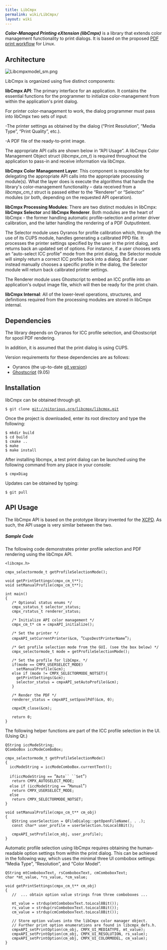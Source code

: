 ```yaml
---
title: LibCmpx
permalink: wiki/LibCmpx/
layout: wiki
---
```


***Color-Managed Printing eXtension (libCmpx)*** is a library that
extends color management functionality to print dialogs. It is based on
the proposed [PDF print
workflow](http://www.oyranos.org/2012/02/linux-printing) for Linux.

Architecture
------------

![](Libcmpxmodel_sm.png "Libcmpxmodel_sm.png")

LibCmpx is organized using five distinct components:

**libCmpx API**: The primary interface for an application. It contains
the essential functions for the programmer to initialize
color-management from within the application's print dialog.

For printer color-management to work, the dialog programmer must pass
into libCmpx two sets of input:

-The printer settings as obtained by the dialog (“Print Resolution”,
“Media Type”, “Print Quality”, etc.).

-A PDF file of the ready-to-print image.

The appropriate API calls are shown below in “API Usage”. A libCmpx
Color Management Object struct (*libcmpx\_cm\_t*) is required throughout
the application to pass-in and receive information via libCmpx.

**libCmpx Color Management Layer**: This component is responsible for
delegating the appropriate API calls into the appropriate processing
module(s). What the layer does is execute the algorithms that handle the
library's color-management functionality – data received from a
*libcmpx\_cm\_t* struct is passed either to the “Renderer” or “Selector”
modules (or both, depending on the requested API operation).

**libCmpx Processing Modules**: There are two distinct modules in
libCmpx: **libCmpx Selector** and **libCmpx Renderer**. Both modules are
the heart of libCmpx - the former handling automatic profile-selection
and printer driver calibration, and the latter handling the rendering of
a PDF OutputIntent.

The Selector module uses Oyranos for profile calibration which, through
the use of its CUPS module, handles generating a calibrated PPD file. It
processes the printer settings specified by the user in the print
dialog, and returns back an updated set of options. For instance, if a
user chooses sets an “auto-select ICC profile” mode from the print
dialog, the Selector module will simply return a correct ICC profile
back into a dialog. But if a user instead manually chooses a specific
profile in the dialog, the Selector module will return back calibrated
printer settings.

The Renderer module uses Ghostscript to embed an ICC profile into an
application's output image file, which will then be ready for the print
chain.

**libCmpx Internal**: All of the lower-level operations, structures, and
definitions required from the processing modules are stored in libCmpx
internal.

Dependencies
------------

The library depends on Oyranos for ICC profile selection, and
Ghostscript for spool PDF rendering.

In addition, it is assumed that the print dialog is using CUPS.

Version requirements for these dependencies are as follows:

-   Oyranos (the up-to-date [git
    version](http://www.oyranos.org/wiki/index.php?title=Oyranos/git))
-   [Ghostscript](http://pages.cs.wisc.edu/~ghost/) (9.05)

Installation
------------

libCmpx can be obtained through git.

`$ git clone `[`git://gitorious.org/libcmpx/libcmpx.git`](git://gitorious.org/libcmpx/libcmpx.git)

Once the project is downloaded, enter its root directory and type the
following:

`$ mkdir build`  
`$ cd build`  
`$ cmake ..`  
`$ make`  
`$ make install`

After installing libcmpx, a test print dialog can be launched using the
following command from any place in your console:

`$ cmpxDiag`

Updates can be obtained by typing:

`$ git pull`

API Usage
---------

The libCmpx API is based on the prototype library invented for the
[XCPD](http://www.oyranos.org/wiki/index.php?title=XCPD#API_Usage). As
such, the API usage is very similar between the two.

##### Sample Code

The following code demonstrates printer profile selection and PDF
rendering using the libCmpx API.

`<libcmpx.h>`

`cmpx_selectormode_t getProfileSelectionMode();`

`void getPrintSettings(cmpx_cm_t**);`  
`void setManualProfile(cmpx_cm_t**);`

`int main()`  
`{`  
`   /* Optional status enums */`  
`   cmpx_sstatus_t selector_status;`  
`   cmpx_rstatus_t renderer_status;`  
  
`   /* Initialize API color management */`  
`   cmpx_cm_t* cm = cmpxAPI_initialize();     `  
  
`   /* Set the printer */`  
`   cmpxAPI_setCurrentPrinter(&cm, `“`CupsDestPrinterName`”`);`  
  
`   /* Get profile selection mode from the GUI. (see the box below) */`  
`   cmpx_selectormode_t mode = getProfileSelectionMode(); `  
  
`   /* Set the profile for libCmpx. */`  
`   if(mode == CMPX_USERSELECT_MODE)`  
`     setManualProfile(&cm);`  
`   else if (mode != CMPX_SELECTORMODE_NOTSET){`  
`     getPrintSettings(&cm);`  
`     selector_status = cmpxAPI_setAutoProfile(&cm);`  
`   }`  
  
`   /* Render the PDF */`  
`   renderer_status = cmpxAPI_setSpoolPdf(&cm, 0);`  
  
`   cmpxCM_close(&cm);`  
  
`   return 0;`  
`}`

The following helper functions are part of the ICC profile selection in
the UI. (Using Qt.)

`QString iccModeString;`  
`QComboBox iccModeComboBox;`

`cmpx_selectormode_t getProfileSelectionMode()`  
`{`  
`  iccModeString = iccModeComboBox.currentText(); `  
  
`  if(iccModeString == `“`Auto`` ``Set`”`)`  
`   return CMPX_AUTOSELECT_MODE;`  
`  else if (iccModeString == `“`Manual`”`) `  
`   return CMPX_USERSELECT_MODE; `  
`  else`  
`   return CMPX_SELECTORMODE_NOTSET;`  
`}`  
  
`void setManualProfile(cmpx_cm_t** cm_obj)`  
`{`  
`   QString userSelection = QFileDialog::getOpenFileName(. . .);`  
`   const char* user_profile = userSelection.toLocal8Bit();`  
  
`   cmpxAPI_setProfile(cm_obj, user_profile);  `  
`}`

Automatic profile selection using libCmpx requires obtaining the
human-readable option settings from within the print dialog. This can be
achieved in the following way, which uses the minimal three UI combobox
settings: “Media Type”, “Resolution”, and “Color Model”.

`QString mtComboboxText, rsComboboxText, cmComboboxText;`  
`char *mt_value, *rs_value, *cm_value;`

`void getPrintSettings(cmpx_cm_t** cm_obj)`  
`{`  
`   //  ... obtain option value strings from three comboboxes ...`  
  
`   mt_value = strdup(mtComboboxText.toLocal8Bit());`  
`   rs_value = strdup(rsComboboxText.toLocal8Bit());`  
`   cm_value = strdup(cmComboboxText.toLocal8Bit());`  
  
`   // Store option values into the libCmpx color manager object. `  
`   // Further print option enumerations are found in libcmpx_defs.h.`  
`   cmpxAPI_setPrintOption(cm_obj, CMPX_UI_MEDIATYPE, mt_value);`  
`   cmpxAPI_setPrintOption(cm_obj, CMPX_UI_RESOLUTION, rs_value);`  
`   cmpxAPI_setPrintOption(cm_obj, CMPX_UI_COLORMODEL, cm_value);`  
`}`
